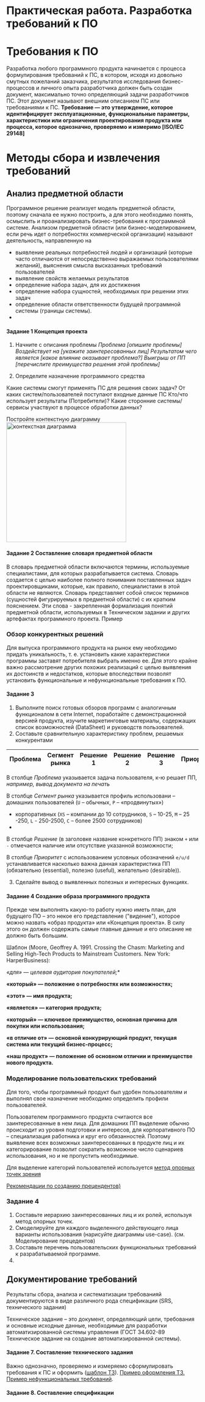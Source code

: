 # Практическая работа. Разработка требований к ПО

# Требования к ПО
Разработка любого программного продукта начинается с процесса формулирования требований к ПС, в котором, исходя из довольно смутных пожеланий заказчика, результатов исследования бизнес-процессов и личного опыта разработчика должен быть создан документ, максимально точно определяющий задачи разработчиков ПС. Этот документ называют внешним описанием ПС или требованиями к ПС.
__Требование — это утверждение, которое идентифицирует эксплуатационные, функциональные параметры, характеристики или ограничения проектирования продукта или процесса, которое однозначно, проверяемо и измеримо [ISO/IEC 29148]__

# Методы сбора и извлечения требований

## Анализ предметной области
Программное решение реализует модель предметной области, поэтому сначала ее нужно построить, а для этого необходимо понять, осмыслить и проанализировать бизнес-требования к программной системе.
Анализом предметной области (или бизнес-моделированием, если речь идет о потребностях коммерческой организации) называют деятельность, направленную на

- выявление реальных потребностей людей и организаций (которые часто отличаются от непосредственно выражаемых пользователями желаний), выяснения смысла высказанных требований пользователей
- выявление свойств желаемых результатов
- определение набора задач, для их достижения
- определение набора сущностей, необходимых при решении этих задач
- определение области ответственности будущей программной системы (границы системы).
- 
#### Задание 1 Концепция проекта
1. Начните с описания проблемы
*Проблема	[опишите проблемы]*
*Воздействует на	[укажите заинтересованных лиц]*
*Результатом чего является	[какое влияние оказывает проблема?]*
*Выигрыш от ПП	[перечислите преимущества решения этой проблемы]*

2. Определите	назначение программного средства

Какие системы смогут применять ПС для решения своих задач?
От каких систем/пользователей поступают входные данные	ПС	Кто/что использует результаты (Потребители)?
Какие сторонние системы/сервисы участвуют в процессе обработки данных?

Постройте контекстную диаграмму
<img width="314" alt="контекстная диаграмма" src="https://github.com/olgmina/SWEngineering-technics.github.io/assets/65451923/2d64e58e-05fe-4f15-b13c-bd9cd36374e2">


#### Задание 2 Составление словаря предметной области
В словарь предметной области включаются термины, используемые специалистами, для которых разрабатывается система. Словарь создается с целью наиболее полного понимания поставленных задач проектировщиками, которые, как правило, специалистами в этой области не являются.
Словарь представляет собой список терминов (сущностей фигурируемых в предметной области) с их кратким пояснением. Эти слова - закрепленная формализация понятий предметной области, используемых в Техническом задании и других артефактах программного проекта.
Пример


### Обзор конкурентных решений
Для выпуска программного продукта на рынок ему необходимо придать уникальность, т. е. установить какие характеристики программы заставят потребителя выбрать именно ее. Для этого крайне важно рассмотрение других похожих реализаций с целью выявления их достоинств и недостатков, которые впоследствии позволят установить функциональные и нефункциональные требования к ПО.
#### Задание 3
1. Выполните поиск готовых обзоров программ с аналогичным функционалом в сети Internet, поработайте с демонстрационной версией продукта, изучите маркетинговые материалы, содержащих список возможностей (DataSheet) и руководств пользователей.
2. Составьте сравнительную характеристику проблем, решаемых конкурентами


 Проблема | Сегмент рынка | Решение 1| Решение 2| Решение 3 | Приоритет |
 ---------|---------------|----------|----------|-----------|-----------|


В столбце _Проблема_   указывается задача пользователя, к-ю решает ПП, _например, вывод документа на печать_

В столбце _Сегмент рынка_  указывается профиль использовани
–  домашних пользователей (``U`` – обычных, ``Р`` – «продвинутых»)
- корпоративных (``XS`` – компании до 10 сотрудников, ``S`` – 10-25, ``M`` – 25 -250, ``L``  - 250-2500, ``C`` – более 2500 сотрудников)
- 
В столбце _Решение_ (в заголовке название конкретного ПП)  знаком ``+`` или ``-`` отмечается наличие или отсутствие указанной возможности;

В столбце _Приоритет_ с использованием условных обозначений ``e/u/d`` устанавливается насколько важна данная характеристика ПП (обязательно (essential), полезно (useful), желательно (desirable)).

3. Сделайте вывод о выявленных полезных и интересных функциях.

#### Задание 4 **Создание образа программного продукта**

Прежде чем выполнять какую-то работу нужно иметь план, для будущего ПО – это некое его представление ("видение"), 
которое можно назвать «образ продукта» или «Концепция проекта». 
В силу этого он должен содержать самые главные данные и его описание не должно быть большим.


Шаблон (Moore, Geoffrey A. 1991. Crossing the Chasm: Marketing and Selling High-Tech Products to Mainstream Customers. New York: HarperBusiness):

*«для» — целевая аудитория покупателей;**

**«который» — положение о потребностях или возможностях;**

**«этот» — имя продукта;**

**«является» — категория продукта;**

**«который» — ключевое преимущество, основная причина для покупки или использования;**

**«в отличие от» — основной конкурирующий продукт, текущая система или текущий бизнес-процесс;**

**«наш продукт» — положение об основном отличии и преимуществе нового продукта.**


### Моделирование пользовательских требований
Для того, чтобы программный продукт был удобен пользователям и выполнял свое назначение необходимо определить профили пользователей. 

Пользователем программного продукта считаются все заинтересованные в нем лица. Для домашних ПП выделение обычно происходит из уровня подготовки и интересов, для корпоративного ПО – специализация работника и круг его обязанностей. Поэтому выявление всех возможных заинтересованных в продукте лиц и их категорирование позволит сократить возможное число сценариев использования, но и не пропустить необходимые.

Для выделение категорий  пользователей используется [метод опорных точек зрения](https://github.com/olgmina/SWEngineering-technics.github.io/blob/4b3858c38d6f052db448524ad72c16ff66b19784/%D0%9C%D0%B5%D1%82%D0%BE%D0%B4%20%D0%BE%D0%BF%D0%BE%D1%80%D0%BD%D1%8B%D1%85%20%D1%82%D0%BE%D1%87%D0%B5%D0%BA%20%D0%B7%D1%80%D0%B5%D0%BD%D0%B8%D1%8F.pdf)

[Рекомендации по созданию прецендентов)](https://github.com/olgmina/SWEngineering-technics.github.io/blob/6e195a5990e220f19e779ea7af3f587594622623/%D0%9C%D0%BE%D0%B4%D0%B5%D0%BB%D0%B8%D1%80%D0%BE%D0%B2%D0%B0%D0%BD%D0%B8%D0%B5_%D0%BF%D1%80%D0%B5%D1%86%D0%B5%D0%B4%D0%B5%D0%BD%D1%82%D0%BE%D0%B2.pdf)

### Задание 4
1. Составьте иерархию заинтересованных лиц и их ролей, используя метод опорных точек.
2. Смоделируйте для  каждого выделенного действующего лица варианты использования (нарисуйте диаграммы use-case). (см. Моделирование прецедентов)
3. Составьте перечень пользовательских функциональных требований к разрабатываемой программе.
4. 
  
## Документирование требований
Результаты сбора, анализа и систематизации требованияй документируются в  виде различного рода спецификации (SRS, технического задания)

Техническое задание – это документ, определяющий цели, требования и основные исходные данные, необходимые для разработки автоматизированной системы управления (ГОСТ 34.602-89 Техническое задание на создание автоматизированной системы).
#### Задание 7. Составление технического задания
Важно однозначно, проверяемо и измеряемо сформулировать требования к ПС и оформить ([шаблон ТЗ](___)).
[Пример оформления ТЗ.](https://github.com/olgmina/SWEngineering-technics.github.io/blob/4861b3546aa3c48fbf939bfb47f0881e920dcc84/requierements/TZ_obraz_2.5.pdf) [Пример нефункциональных требований](https://github.com/olgmina/SWEngineering-technics.github.io/blob/4861b3546aa3c48fbf939bfb47f0881e920dcc84/requierements/%D0%BD%D0%B5%D1%84%D1%83%D0%BD%D0%BA%D1%86%D0%B8%D0%BE%D0%BD%D0%B0%D0%BB%D1%8C%D0%BD%D1%8B%D0%B5.pdf).
#### Задание 8. Составление спецификации




